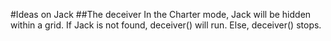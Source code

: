 #Ideas on Jack
##The deceiver
In the Charter mode, Jack will be hidden within a grid. If Jack is not found, deceiver() will run. Else, deceiver() stops.

